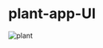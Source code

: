 # plant-app-UI
![plant](https://user-images.githubusercontent.com/76450336/131261625-c1bd5a54-9488-4172-8118-de6ea1c86b81.png)

